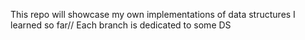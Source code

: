This repo will showcase my own implementations of data structures I learned so far//
Each branch is dedicated to some DS
